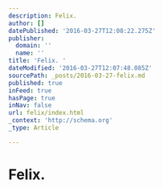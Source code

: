 ```yaml
---
description: Felix.
author: []
datePublished: '2016-03-27T12:08:22.275Z'
publisher:
  domain: ''
  name: ''
title: 'Felix. '
dateModified: '2016-03-27T12:07:48.085Z'
sourcePath: _posts/2016-03-27-felix.md
published: true
inFeed: true
hasPage: true
inNav: false
url: felix/index.html
_context: 'http://schema.org'
_type: Article

---
```

# Felix.